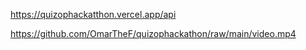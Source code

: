 https://quizophackatthon.vercel.app/api


https://github.com/OmarTheF/quizophackathon/raw/main/video.mp4
